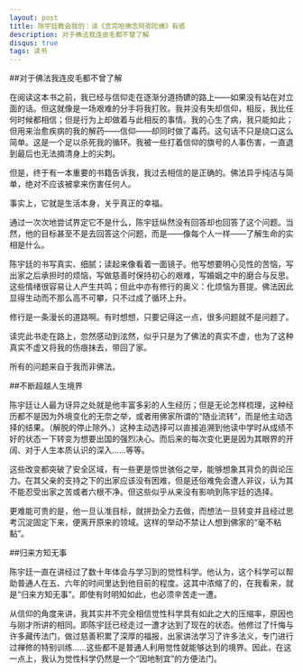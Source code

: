 ```yaml
---
layout: post
title: 陈宇廷教会我的：读《念完哈佛念阿弥陀佛》有感
description: 对于佛法我连皮毛都不曾了解
disqus: true
tags: 读书
---
```


##对于佛法我连皮毛都不曾了解

在阅读这本书之前，我已经与信仰走在逐渐分道扬镳的路上——如果没有站在对立面的话。但这就像是一场艰难的分手将我打败。我并没有失却信仰，相反，我比任何时候都相信；但是行为上却做着与此相反的事情。我的心生了病，我只能如此；但用来治愈疾病的我的解药——信仰——却同时做了毒药。这句话不只是绕口这么简单。这是一个足以杀死我的循环。我被一些打着信仰的旗号的人事伤害，一直退到最后也无法摘清身上的尖刺。

但是，终于有一本重要的书籍告诉我，我过去相信的是正确的。佛法异乎纯洁与简单，绝对不应该被拿来伤害任何人。

事实上，它就是生活本身，关乎真正的幸福。

通过一次次地尝试界定它不是什么，陈宇廷纵然没有回答却也回答了这个问题。当然，他的目标甚至不是去回答这个问题，而是——像每个人一样——了解生命的实相是什么。

陈宇廷的书写真实、细腻；读起来像看着一面镜子。他写想要明心见性的苦恼，写出家之后承担时的烦恼，写做慈善时保持初心的艰难，写婚姻之中的磨合与反思。这些情绪很容易让人产生共鸣；但此中亦有修行的奥义：化烦恼为菩提。佛法因此显得生动而不那么高不可攀，只不过成了循环上升。

修行是一条漫长的道路啊。有时想想，只要记得这一点，很多问题就不是问题了。

读完此书走在路上，忽然感动到泫然，似乎只是为了佛法的真实不虚，也为了这种真实不虚又将我的伤痕抹去，带回了家。

所有的问题来自于我而非佛法。

##不断超越人生境界

陈宇廷让人最为讶异之处就是他丰富多彩的人生经历；但是无论怎样梳理，这种经历都不是因为外境变化的无奈之举，或者用佛家所谓的“随业流转”，而是他主动选择的结果。（解脱的停止除外。）这种主动选择可以直接追溯到他读中学时从成绩不好的状态一下转变为想要出国的强烈决心。而后来的每次变化更是因为其眼界的开阔、对于人生本质认识的深入……等等。

这些改变都突破了安全区域，有一些更是惊世骇俗之举，能够想象其背负的舆论压力。在其父亲的支持之下的出家应该没有困难，但是还俗难免会遭人非议，认为其不能忍受出家之苦或者六根不净。但这些似乎从来没有影响到陈宇廷的选择。

更难能可贵的是，他一旦认准目标，就拼劲全力去做，而想法一旦转变并且经过思考沉淀固定下来，便离开原来的领域。这样的举动不禁让人想到佛家的“毫不粘黏”。


##归来方知无事

陈宇廷一直在讲经过了数十年体会与学习到的觉性科学。他认为，这个科学可以帮助普通人在五、六年的时间里达到他目前的程度。这其中浓缩了的，在我看来，就是“归来方知无事”。即使有时明知如此，也必须辛苦走一遭。

从信仰的角度来讲，我其实并不完全相信觉性科学具有如此之大的压缩率，原因也与刚才所讲的相同。即陈宇廷已经走过一遭才达到了现在的状态。他修过了忏悔与许多藏传法门，做过慈善积累了深厚的福报，出家讲法学习了许多法义，专门进行过禅修的特别训练……这些都不是普通人利用觉性就能够达到的境界。因此，在这一点上，我认为觉性科学仍然是一个“因地制宜”的方便法门。